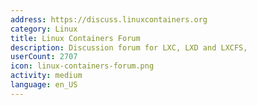 ```yaml
---
address: https://discuss.linuxcontainers.org
category: Linux
title: Linux Containers Forum
description: Discussion forum for LXC, LXD and LXCFS,
userCount: 2707
icon: linux-containers-forum.png
activity: medium
language: en_US
---
```

